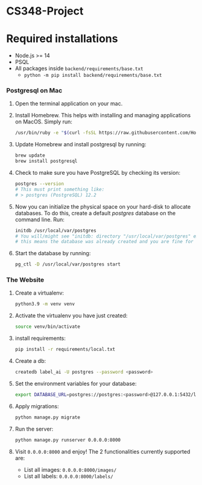 # CS348-Project

# Required installations
- Node.js >= 14
- PSQL
- All packages inside `backend/requirements/base.txt`
  - `python -m pip install backend/requirements/base.txt`

### Postgresql on Mac

1. Open the terminal application on your mac.

2. Install Homebrew. This helps with installing and managing applications on MacOS. Simply run:

   ```bash
   /usr/bin/ruby -e "$(curl -fsSL https://raw.githubusercontent.com/Homebrew/install/master/install)"
   ```

3. Update Homebrew and install postgresql by running:

   ```bash
   brew update
   brew install postgresql
   ```

4. Check to make sure you have PostgreSQL by checking its version:

   ```bash
   postgres --version
   # This must print something like:
   # > postgres (PostgreSQL) 12.2
   ```

5. Now you can initialize the physical space on your hard-disk to allocate databases. To do this, create a default *postgres* database on the command line. Run:

   ```bash
   initdb /usr/local/var/postgres
   # You will/might see "initdb: directory "/usr/local/var/postgres" exists but is not empty"
   # this means the database was already created and you are fine for this step
   ```

6. Start the database by running:

   ```bash
   pg_ctl -D /usr/local/var/postgres start
   ```

### The Website
1. Create a virtualenv:
   ```bash
   python3.9 -m venv venv
   ```
2. Activate the virtualenv you have just created:

   ```bash
   source venv/bin/activate
   ```
3. install requirements:
   ```bash
   pip install -r requirements/local.txt
   ```
4. Create a db:
   ```bash
   createdb label_ai -U postgres --password <password>
   ```
5. Set the environment variables for your database:
   ```bash
   export DATABASE_URL=postgres://postgres:<password>@127.0.0.1:5432/label_ai
   ```

6. Apply migrations:

   ```bash
   python manage.py migrate
   ```

7. Run the server:
   ```bash
   python manage.py runserver 0.0.0.0:8000
   ```
8. Visit `0.0.0.0:8000` and enjoy! The 2 functionalities currently supported are:
   
   - List all images: `0.0.0.0:8000/images/` 
   - List all labels: `0.0.0.0:8000/labels/`

